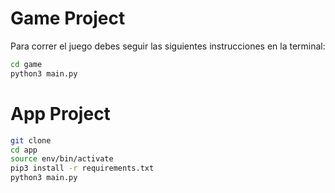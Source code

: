 # Game Project

Para correr el juego debes seguir las siguientes instrucciones en la terminal:
```sh
cd game
python3 main.py
```

# App Project
```sh
git clone
cd app
source env/bin/activate
pip3 install -r requirements.txt
python3 main.py
```
